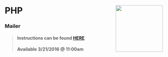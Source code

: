 # PHP <img align="right" src="https://github.com/Learning-Fuze/prototypes_fi_part2/blob/assets/assets/images/logos/LF_LOGO.png?raw=true" width="150">
### Mailer

>#### Instructions can be found <a href="http://learning-fuze.github.io/prototypes_fi_part2/#/PHP-Mail-Example" target="_blank">HERE</a>
>#### Available 3/21/2016 @ 11:00am
